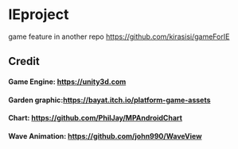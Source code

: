 # IEproject
game feature in another repo https://github.com/kirasisi/gameForIE
## Credit
#### Game Engine: https://unity3d.com
#### Garden graphic:https://bayat.itch.io/platform-game-assets
#### Chart: https://github.com/PhilJay/MPAndroidChart
#### Wave Animation: https://github.com/john990/WaveView
